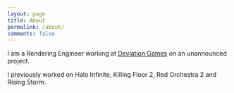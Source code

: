 ```yaml
---
layout: page
title: About
permalink: /about/
comments: false
---
```

I am a Rendering Engineer working at [Deviation Games](https://www.deviationgames.com/) on an unannounced project.

I previously worked on Halo Infinite, Killing Floor 2, Red Orchestra 2 and Rising Storm. 
